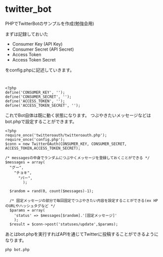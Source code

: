 # twitter_bot
PHPでTwitterBotのサンプルを作成(勉強会用)

まずは記録しておいた

- Consumer Key (API Key)
- Consumer Secret (API Secret)  
- Access Token
- Access Token Secret

をconfig.phpに記述していきます。

```config.php


<?php
define('CONSUMER_KEY', '');
define('CONSUMER_SECRET', '');
define('ACCESS_TOKEN', '');
define('ACCESS_TOKEN_SECRET', '');

```

これでBot自体は既に動く状態になります。
つぶやきたいメッセージなどはbot.phpで設定することができます。

```
<?php
require_once('twitteroauth/twitteroauth.php');
require_once('config.php');
$conn = new TwitterOAuth(CONSUMER_KEY, CONSUMER_SECRET, ACCESS_TOKEN,ACCESS_TOKEN_SECRET);

/* messagesの中身でランダムにつぶやくメッセージを登録しておくことができる */
$messages = array(
  "グー",
    "チョキ",
      "パー",
        );
  
  $random = rand(0, count($messages)-1);
  
  /* 固定メッセージの部分で毎回固定でつぶやきたい内容を設定することができる(ex HPのURLやハッシュタグなど */
  $params = array(
    'status' => $messages[$random].'[固定メッセージ]'
    );
  $result = $conn->post('statuses/update',$params);
```
  
あとはbot.phpを実行すればAPIを通じてTwitterに投稿することができるようになります。
  
```
php bot.php
```
